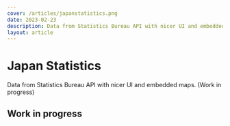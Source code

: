 ```yaml
---
cover: /articles/japanstatistics.png
date: 2023-02-23
description: Data from Statistics Bureau API with nicer UI and embedded maps. (Work in progress)
layout: article
---
```


# Japan Statistics

Data from Statistics Bureau API with nicer UI and embedded maps. (Work in progress)

## Work in progress